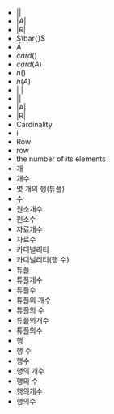 ﻿- $| |$
- $|A|$
- $|R|$
- $\bar{}$
- $\bar{A}$
- $card()$
- $card(A)$
- $n()$
- $n(A)$
- | |
- ||
- |A|
- |R|
- Cardinality
- i
- Row
- row
- the number of its elements
- 개
- 개수
- 몇 개의 행(튜플)
- 수
- 원소개수
- 원소수
- 자료개수
- 자료수
- 카디널리티
- 카디널리티(행 수)
- 튜플
- 튜플개수
- 튜플수
- 튜플의 개수
- 튜플의 수
- 튜플의개수
- 튜플의수
- 행
- 행 수
- 행수
- 행의 개수
- 행의 수
- 행의개수
- 행의수
